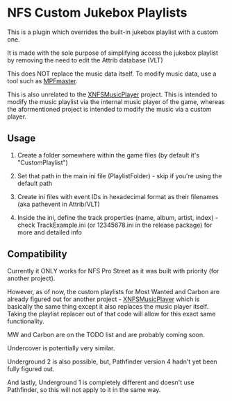 # NFS Custom Jukebox Playlists

This is a plugin which overrides the built-in jukebox playlist with a custom one.

It is made with the sole purpose of simplifying access the jukebox playlist by removing the need to edit the Attrib database (VLT)

This does NOT replace the music data itself. To modify music data, use a tool such as [MPFmaster](https://github.com/xan1242/MPFmaster).

This is also unrelated to the [XNFSMusicPlayer](https://github.com/xan1242/xnfsmusicplayer) project. This is intended to modify the music playlist via the internal music player of the game, whereas the aformentioned project is intended to modify the music via a custom player.

## Usage

1. Create a folder somewhere within the game files (by default it's "CustomPlaylist")

2. Set that path in the main ini file (PlaylistFolder) - skip if you're using the default path

3. Create ini files with event IDs in hexadecimal format as their filenames (aka pathevent in Attrib/VLT)

4. Inside the ini, define the track properties (name, album, artist, index) - check TrackExample.ini (or 12345678.ini in the release package) for more and detailed info

## Compatibility

Currently it ONLY works for NFS Pro Street as it was built with priority (for another project).

However, as of now, the custom playlists for Most Wanted and Carbon are already figured out for another project - [XNFSMusicPlayer](https://github.com/xan1242/xnfsmusicplayer) which is basically the same thing except it also replaces the music player itself. Taking the playlist replacer out of that code will allow for this exact same functionality.

MW and Carbon are on the TODO list and are probably coming soon.

Undercover is potentially very similar.

Underground 2 is also possible, but, Pathfinder version 4 hadn't yet been fully figured out.

And lastly, Underground 1 is completely different and doesn't use Pathfinder, so this will not apply to it in the same way.
